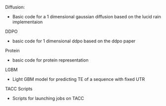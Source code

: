 Diffusion:
* Basic code for a 1 dimensional gaussian diffusion based on the lucid rain implementaion

DDPO
* basic code for 1 dimensional ddpo based on the ddpo paper

Protein
* basic code for protein representation

LGBM
* Light GBM model for predicting TE of a sequence with fixed UTR

TACC Scripts
* Scripts for launching jobs on TACC